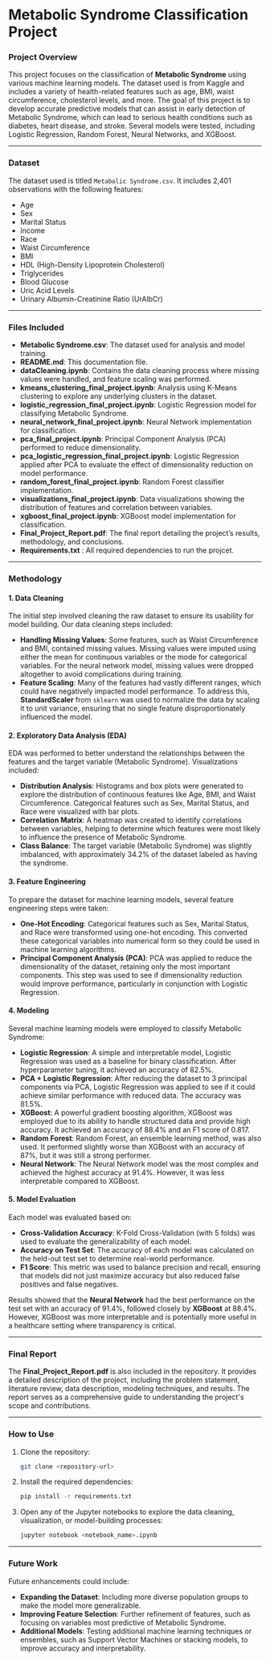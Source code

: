 # Metabolic Syndrome Classification Project

### Project Overview
This project focuses on the classification of **Metabolic Syndrome** using various machine learning models. The dataset used is from Kaggle and includes a variety of health-related features such as age, BMI, waist circumference, cholesterol levels, and more. The goal of this project is to develop accurate predictive models that can assist in early detection of Metabolic Syndrome, which can lead to serious health conditions such as diabetes, heart disease, and stroke. Several models were tested, including Logistic Regression, Random Forest, Neural Networks, and XGBoost.

---

### Dataset
The dataset used is titled `Metabolic Syndrome.csv`. It includes 2,401 observations with the following features:
- Age
- Sex
- Marital Status
- Income
- Race
- Waist Circumference
- BMI
- HDL (High-Density Lipoprotein Cholesterol)
- Triglycerides
- Blood Glucose
- Uric Acid Levels
- Urinary Albumin-Creatinine Ratio (UrAlbCr)

---

### Files Included
- **Metabolic Syndrome.csv**: The dataset used for analysis and model training.
- **README.md**: This documentation file.
- **dataCleaning.ipynb**: Contains the data cleaning process where missing values were handled, and feature scaling was performed.
- **kmeans_clustering_final_project.ipynb**: Analysis using K-Means clustering to explore any underlying clusters in the dataset.
- **logistic_regression_final_project.ipynb**: Logistic Regression model for classifying Metabolic Syndrome.
- **neural_network_final_project.ipynb**: Neural Network implementation for classification.
- **pca_final_project.ipynb**: Principal Component Analysis (PCA) performed to reduce dimensionality.
- **pca_logistic_regression_final_project.ipynb**: Logistic Regression applied after PCA to evaluate the effect of dimensionality reduction on model performance.
- **random_forest_final_project.ipynb**: Random Forest classifier implementation.
- **visualizations_final_project.ipynb**: Data visualizations showing the distribution of features and correlation between variables.
- **xgboost_final_project.ipynb**: XGBoost model implementation for classification.
- **Final_Project_Report.pdf**: The final report detailing the project’s results, methodology, and conclusions.
- **Requirements.txt** : All required dependencies to run the projcet.

---

### Methodology

#### 1. **Data Cleaning**
   The initial step involved cleaning the raw dataset to ensure its usability for model building. Our data cleaning steps included:
   - **Handling Missing Values**: Some features, such as Waist Circumference and BMI, contained missing values. Missing values were imputed using either the mean for continuous variables or the mode for categorical variables. For the neural network model, missing values were dropped altogether to avoid complications during training.
   - **Feature Scaling**: Many of the features had vastly different ranges, which could have negatively impacted model performance. To address this, **StandardScaler** from `sklearn` was used to normalize the data by scaling it to unit variance, ensuring that no single feature disproportionately influenced the model.

#### 2. **Exploratory Data Analysis (EDA)**
   EDA was performed to better understand the relationships between the features and the target variable (Metabolic Syndrome). Visualizations included:
   - **Distribution Analysis**: Histograms and box plots were generated to explore the distribution of continuous features like Age, BMI, and Waist Circumference. Categorical features such as Sex, Marital Status, and Race were visualized with bar plots.
   - **Correlation Matrix**: A heatmap was created to identify correlations between variables, helping to determine which features were most likely to influence the presence of Metabolic Syndrome.
   - **Class Balance**: The target variable (Metabolic Syndrome) was slightly imbalanced, with approximately 34.2% of the dataset labeled as having the syndrome.

#### 3. **Feature Engineering**
   To prepare the dataset for machine learning models, several feature engineering steps were taken:
   - **One-Hot Encoding**: Categorical features such as Sex, Marital Status, and Race were transformed using one-hot encoding. This converted these categorical variables into numerical form so they could be used in machine learning algorithms.
   - **Principal Component Analysis (PCA)**: PCA was applied to reduce the dimensionality of the dataset, retaining only the most important components. This step was used to see if dimensionality reduction would improve performance, particularly in conjunction with Logistic Regression.

#### 4. **Modeling**
   Several machine learning models were employed to classify Metabolic Syndrome:
   - **Logistic Regression**: A simple and interpretable model, Logistic Regression was used as a baseline for binary classification. After hyperparameter tuning, it achieved an accuracy of 82.5%.
   - **PCA + Logistic Regression**: After reducing the dataset to 3 principal components via PCA, Logistic Regression was applied to see if it could achieve similar performance with reduced data. The accuracy was 81.5%.
   - **XGBoost**: A powerful gradient boosting algorithm, XGBoost was employed due to its ability to handle structured data and provide high accuracy. It achieved an accuracy of 88.4% and an F1 score of 0.817.
   - **Random Forest**: Random Forest, an ensemble learning method, was also used. It performed slightly worse than XGBoost with an accuracy of 87%, but it was still a strong performer.
   - **Neural Network**: The Neural Network model was the most complex and achieved the highest accuracy at 91.4%. However, it was less interpretable compared to XGBoost.

#### 5. **Model Evaluation**
   Each model was evaluated based on:
   - **Cross-Validation Accuracy**: K-Fold Cross-Validation (with 5 folds) was used to evaluate the generalizability of each model.
   - **Accuracy on Test Set**: The accuracy of each model was calculated on the held-out test set to determine real-world performance.
   - **F1 Score**: This metric was used to balance precision and recall, ensuring that models did not just maximize accuracy but also reduced false positives and false negatives.

   Results showed that the **Neural Network** had the best performance on the test set with an accuracy of 91.4%, followed closely by **XGBoost** at 88.4%. However, XGBoost was more interpretable and is potentially more useful in a healthcare setting where transparency is critical.

---

### Final Report
The **Final_Project_Report.pdf** is also included in the repository. It provides a detailed description of the project, including the problem statement, literature review, data description, modeling techniques, and results. The report serves as a comprehensive guide to understanding the project's scope and contributions.

---

### How to Use
1. Clone the repository:
   ```bash
   git clone <repository-url>
   ```
2. Install the required dependencies:
   ```bash
   pip install -r requirements.txt
   ```
3. Open any of the Jupyter notebooks to explore the data cleaning, visualization, or model-building processes:
   ```bash
   jupyter notebook <notebook_name>.ipynb
   ```

---

### Future Work
Future enhancements could include:
- **Expanding the Dataset**: Including more diverse population groups to make the model more generalizable.
- **Improving Feature Selection**: Further refinement of features, such as focusing on variables most predictive of Metabolic Syndrome.
- **Additional Models**: Testing additional machine learning techniques or ensembles, such as Support Vector Machines or stacking models, to improve accuracy and interpretability.
